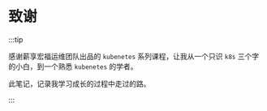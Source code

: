 # 致谢

:::tip

感谢薪享宏福运维团队出品的 `kubenetes` 系列课程，让我从一个只识 `k8s` 三个字的小白，到一个熟悉 `kubenetes` 的学者。

此笔记，记录我学习成长的过程中走过的路。

:::
